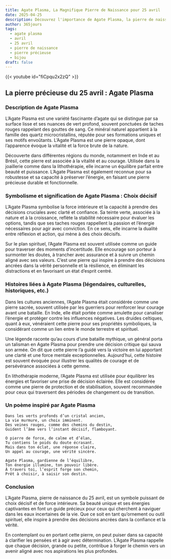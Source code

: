 ```yaml
---
title: Agate Plasma, La Magnifique Pierre de Naissance pour 25 avril
date: 2025-04-25
description: Découvrez l'importance de Agate Plasma, la pierre de naissance du 25 avril qui symbolise Choix décisif. Laissez sa beauté et sa signification illuminer votre journée.
author: 365jours
tags:
  - agate plasma
  - avril
  - 25 avril
  - pierre de naissance
  - pierre précieuse
  - bijou
draft: false
---
```


{{< youtube id="fiCpqu2x2zQ" >}}

## La pierre précieuse du 25 avril : Agate Plasma

### Description de Agate Plasma

L’Agate Plasma est une variété fascinante d’agate qui se distingue par sa surface lisse et ses nuances de vert profond, souvent ponctuées de taches rouges rappelant des gouttes de sang. Ce minéral naturel appartient à la famille des quartz microcristallins, réputée pour ses formations uniques et ses motifs envoûtants. L’Agate Plasma est une pierre opaque, dont l’apparence évoque la vitalité et la force brute de la nature.

Découverte dans différentes régions du monde, notamment en Inde et au Brésil, cette pierre est associée à la vitalité et au courage. Utilisée dans la joaillerie comme dans la lithothérapie, elle incarne un équilibre parfait entre beauté et puissance. L’Agate Plasma est également reconnue pour sa robustesse et sa capacité à préserver l’énergie, en faisant une pierre précieuse durable et fonctionnelle.

### Symbolisme et signification de Agate Plasma : Choix décisif

L’Agate Plasma symbolise la force intérieure et la capacité à prendre des décisions cruciales avec clarté et confiance. Sa teinte verte, associée à la nature et à la croissance, reflète la stabilité nécessaire pour évaluer les options, tandis que ses taches rouges rappellent la passion et l’énergie nécessaires pour agir avec conviction. En ce sens, elle incarne la dualité entre réflexion et action, qui mène à des choix décisifs.

Sur le plan spirituel, l’Agate Plasma est souvent utilisée comme un guide pour traverser des moments d’incertitude. Elle encourage son porteur à surmonter les doutes, à trancher avec assurance et à suivre un chemin aligné avec ses valeurs. C’est une pierre qui inspire à prendre des décisions ancrées dans la vérité personnelle et la résilience, en éliminant les distractions et en favorisant un état d’esprit centré.

### Histoires liées à Agate Plasma (légendaires, culturelles, historiques, etc.)

Dans les cultures anciennes, l’Agate Plasma était considérée comme une pierre sacrée, souvent utilisée par les guerriers pour renforcer leur courage avant une bataille. En Inde, elle était portée comme amulette pour canaliser l’énergie et protéger contre les influences négatives. Les druides celtiques, quant à eux, vénéraient cette pierre pour ses propriétés symboliques, la considérant comme un lien entre le monde terrestre et spirituel.

Une légende raconte qu’au cours d’une bataille mythique, un général porta un talisman en Agate Plasma pour prendre une décision critique qui sauva son armée. On dit que cette pierre l’a guidé vers la victoire en lui apportant une clarté et une force mentale exceptionnelles. Aujourd’hui, cette histoire est souvent évoquée pour illustrer les qualités de courage et de persévérance associées à cette gemme.

En lithothérapie moderne, l’Agate Plasma est utilisée pour équilibrer les énergies et favoriser une prise de décision éclairée. Elle est considérée comme une pierre de protection et de stabilisation, souvent recommandée pour ceux qui traversent des périodes de changement ou de transition.

### Un poème inspiré par Agate Plasma

```
Dans les verts profonds d’un cristal ancien,  
La vie murmure, un choix imminent.  
Des veines rouges, comme des chemins du destin,  
Guident l’âme vers l’instant décisif, flamboyant.  

O pierre de force, de calme et d’élan,  
Tu contiens le poids du doute écrasant.  
Mais dans ton éclat, une réponse claire,  
Un appel au courage, une vérité sincère.  

Agate Plasma, gardienne de l’équilibre,  
Ton énergie illumine, ton pouvoir libère.  
À travers toi, l’esprit forge son chemin,  
Prêt à choisir, à saisir son destin.  
```

### Conclusion

L’Agate Plasma, pierre de naissance du 25 avril, est un symbole puissant de choix décisif et de force intérieure. Sa beauté unique et ses énergies captivantes en font un guide précieux pour ceux qui cherchent à naviguer dans les eaux incertaines de la vie. Que ce soit en tant qu’ornement ou outil spirituel, elle inspire à prendre des décisions ancrées dans la confiance et la vérité.

En contemplant ou en portant cette pierre, on peut puiser dans sa capacité à clarifier les pensées et à agir avec détermination. L’Agate Plasma rappelle que chaque décision, grande ou petite, contribue à forger le chemin vers un avenir aligné avec nos aspirations les plus profondes.